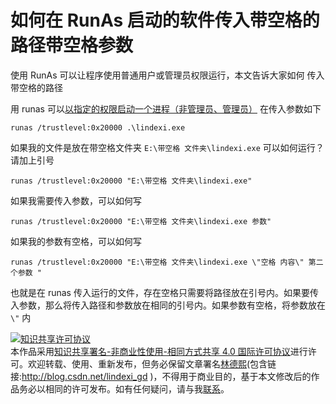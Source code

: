 # 如何在 RunAs 启动的软件传入带空格的路径带空格参数

使用 RunAs 可以让程序使用普通用户或管理员权限运行，本文告诉大家如何 传入带空格的路径

<!--more-->
<!-- CreateTime:2020/2/6 11:52:14 -->



用 runas 可以[以指定的权限启动一个进程（非管理员、管理员）](https://blog.walterlv.com/post/start-process-in-a-specific-trust-level.html ) 在传入参数如下

```
runas /trustlevel:0x20000 .\lindexi.exe
```

如果我的文件是放在带空格文件夹 `E:\带空格 文件夹\lindexi.exe` 可以如何运行？ 请加上引号

```
runas /trustlevel:0x20000 "E:\带空格 文件夹\lindexi.exe"
```

如果我需要传入参数，可以如何写

```
runas /trustlevel:0x20000 "E:\带空格 文件夹\lindexi.exe 参数"
```

如果我的参数有空格，可以如何写

```
runas /trustlevel:0x20000 "E:\带空格 文件夹\lindexi.exe \"空格 内容\" 第二个参数 "
```

也就是在 runas 传入运行的文件，存在空格只需要将路径放在引号内。如果要传入参数，那么将传入路径和参数放在相同的引号内。如果参数有空格，将参数放在 `\"` 内

<a rel="license" href="http://creativecommons.org/licenses/by-nc-sa/4.0/"><img alt="知识共享许可协议" style="border-width:0" src="https://i.creativecommons.org/l/by-nc-sa/4.0/88x31.png" /></a><br />本作品采用<a rel="license" href="http://creativecommons.org/licenses/by-nc-sa/4.0/">知识共享署名-非商业性使用-相同方式共享 4.0 国际许可协议</a>进行许可。欢迎转载、使用、重新发布，但务必保留文章署名[林德熙](http://blog.csdn.net/lindexi_gd)(包含链接:http://blog.csdn.net/lindexi_gd )，不得用于商业目的，基于本文修改后的作品务必以相同的许可发布。如有任何疑问，请与我[联系](mailto:lindexi_gd@163.com)。
